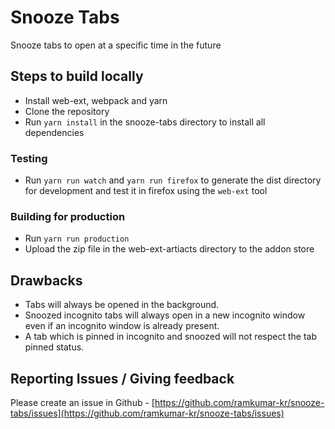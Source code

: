 # Snooze Tabs
Snooze tabs to open at a specific time in the future

## Steps to build locally
- Install web-ext, webpack and yarn
- Clone the repository
- Run `yarn install` in the snooze-tabs directory to install all dependencies

### Testing
- Run `yarn run watch` and `yarn run firefox` to generate the dist directory for development and test it in firefox using the `web-ext` tool

### Building for production
* Run `yarn run production`
* Upload the zip file in the web-ext-artiacts directory to the addon store


## Drawbacks
- Tabs will always be opened in the background.
- Snoozed incognito tabs will always open in a new incognito window even if an incognito window is already present.
- A tab which is pinned in incognito and snoozed will not respect the tab pinned status.

## Reporting Issues  / Giving feedback

Please create an issue in Github - [https://github.com/ramkumar-kr/snooze-tabs/issues](https://github.com/ramkumar-kr/snooze-tabs/issues)
